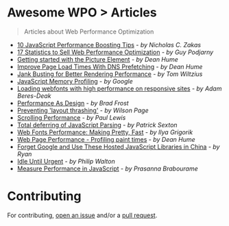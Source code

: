# Awesome WPO > Articles

> Articles about Web Performance Optimization


* [10 JavaScript Performance Boosting Tips](http://jonraasch.com/blog/10-javascript-performance-boosting-tips-from-nicholas-zakas) - _by Nicholas C. Zakas_
* [17 Statistics to Sell Web Performance Optimization](http://www.guypo.com/17-statistics-to-sell-web-performance-optimization/) - _by Guy Podjarny_
* [Getting started with the Picture Element](http://deanhume.com/Home/BlogPost/getting-started-with-the-picture-element/8109) - _by Dean Hume_
* [Improve Page Load Times With DNS Prefetching](http://www.deanhume.com/Home/BlogPost/improve-page-load-times-with-dns-prefetching/80) - _by Dean Hume_
* [Jank Busting for Better Rendering Performance](http://www.html5rocks.com/en/tutorials/speed/rendering/) - _by Tom Wiltzius_
* [JavaScript Memory Profiling](https://developer.chrome.com/devtools/docs/javascript-memory-profiling) - _by Google_
* [Loading webfonts with high performance on responsive sites](http://bdadam.com/blog/loading-webfonts-with-high-performance.html) - _by Adam Beres-Deak_
* [Performance As Design](http://bradfrost.com/blog/post/performance-as-design/) - _by Brad Frost_
* [Preventing 'layout thrashing'](http://wilsonpage.co.uk/preventing-layout-thrashing/) - _by Wilson Page_
* [Scrolling Performance](http://www.html5rocks.com/en/tutorials/speed/scrolling/) - _by Paul Lewis_
* [Total deferring of JavaScript Parsing](http://www.feedthebot.com/pagespeed/defer-loading-javascript.html) - _by Patrick Sexton_
* [Web Fonts Performance: Making Pretty, Fast](https://www.igvita.com/2012/09/12/web-fonts-performance-making-pretty-fast/) - _by Ilya Grigorik_
* [Web Page Performance - Profiling paint times](http://www.deanhume.com/Home/BlogPost/web-page-performance---profiling-paint-times/91) - _by Dean Hume_
* [Forget Google and Use These Hosted JavaScript Libraries in China](http://chineseseoshifu.com/blog/china-hosted-javascript-libraries-jquery-dojo-boostrap.html) - _by Ryan_
* [Idle Until Urgent](https://philipwalton.com/articles/idle-until-urgent/) - _by Philip Walton_
* [Measure Performance in JavaScript](https://link.medium.com/Iaj0fmBjF3) - _by Prasanna Brabourame_

# Contributing

For contributing, [open an issue](https://github.com/davidsonfellipe/awesome-wpo/issues) and/or a [pull request](https://github.com/davidsonfellipe/awesome-wpo/pulls).
